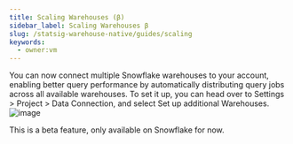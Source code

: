 ```yaml
---
title: Scaling Warehouses (β)
sidebar_label: Scaling Warehouses β
slug: /statsig-warehouse-native/guides/scaling
keywords:
  - owner:vm
---
```



You can now connect multiple Snowflake warehouses to your account, enabling better query performance by automatically distributing query jobs across all available warehouses. To set it up, you can head over to Settings > Project > Data Connection, and select Set up additional Warehouses.
![image](https://github.com/user-attachments/assets/d3d4d05a-7627-4b0e-9ba7-aa4e6fe561e4)

This is a beta feature, only available on Snowflake for now.
